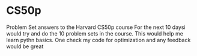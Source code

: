 # CS50p
Problem Set answers to the Harvard CS50p course
For the next 10 daysi would try and do the 10 problem sets in the course.
This would help me learn pythn basics.
One check my code for optimization and any feedback would be great
